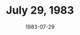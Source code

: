 ---
layout: episode
title: July 29, 1983
date: 1983-07-29
recording_status: incomplete
private_reel: Rick Springfield
videos:
  - title: Michael Jackson - Beat It
  - title: Elton John - That's Why They Call It The Blues
    world_premiere_video: true
  - title: Duran Duran - Hungry Like The Wolf
    vote_nominee: true
    vote_results: 58854
    vote_winner: true
  - title: David Bowie - Let's Dance
    vote_nominee: true
    vote_results: 36682
  - title: Styx - Haven't We Been Here Before
    world_premiere_video: true
  - title: Rick Springfield - Human Touch
  - title: The Beatles - I Want To Hold Your Hand
    hall_of_fame: true
  - title: The Police - Every Breath You Take
  - title: Stevie Nicks - Stand Back
  - title: Bonnie Tyler - Total Eclipse Of The Heart
  - title: Eddie Grant - Electric Avenue
  - title: Rod Stewart - Baby Jane
notes: Includes "Where Are They Now" Segment with Ray Manzarek.  
---